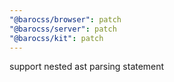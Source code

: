 ```yaml
---
"@barocss/browser": patch
"@barocss/server": patch
"@barocss/kit": patch
---
```


support nested ast parsing statement
